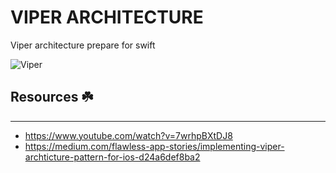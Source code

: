 # VIPER ARCHITECTURE

Viper architecture prepare for swift

![Viper](https://kenanatmaca.com/wp-content/uploads/2019/01/16W73TuYu1DWi9JY4_Uh8aA.png)

## Resources ☘️

---

- https://www.youtube.com/watch?v=7wrhpBXtDJ8
- https://medium.com/flawless-app-stories/implementing-viper-archticture-pattern-for-ios-d24a6def8ba2
